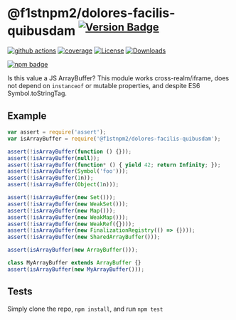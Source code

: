 # @f1stnpm2/dolores-facilis-quibusdam <sup>[![Version Badge][npm-version-svg]][package-url]</sup>

[![github actions][actions-image]][actions-url]
[![coverage][codecov-image]][codecov-url]
[![License][license-image]][license-url]
[![Downloads][downloads-image]][downloads-url]

[![npm badge][npm-badge-png]][package-url]

Is this value a JS ArrayBuffer? This module works cross-realm/iframe, does not depend on `instanceof` or mutable properties, and despite ES6 Symbol.toStringTag.

## Example

```js
var assert = require('assert');
var isArrayBuffer = require('@f1stnpm2/dolores-facilis-quibusdam');

assert(!isArrayBuffer(function () {}));
assert(!isArrayBuffer(null));
assert(!isArrayBuffer(function* () { yield 42; return Infinity; });
assert(!isArrayBuffer(Symbol('foo')));
assert(!isArrayBuffer(1n));
assert(!isArrayBuffer(Object(1n)));

assert(!isArrayBuffer(new Set()));
assert(!isArrayBuffer(new WeakSet()));
assert(!isArrayBuffer(new Map()));
assert(!isArrayBuffer(new WeakMap()));
assert(!isArrayBuffer(new WeakRef({})));
assert(!isArrayBuffer(new FinalizationRegistry(() => {})));
assert(!isArrayBuffer(new SharedArrayBuffer()));

assert(isArrayBuffer(new ArrayBuffer()));

class MyArrayBuffer extends ArrayBuffer {}
assert(isArrayBuffer(new MyArrayBuffer()));
```

## Tests
Simply clone the repo, `npm install`, and run `npm test`

[package-url]: https://npmjs.org/package/@f1stnpm2/dolores-facilis-quibusdam
[npm-version-svg]: https://versionbadg.es/inspect-js/@f1stnpm2/dolores-facilis-quibusdam.svg
[deps-svg]: https://david-dm.org/inspect-js/@f1stnpm2/dolores-facilis-quibusdam.svg
[deps-url]: https://david-dm.org/inspect-js/@f1stnpm2/dolores-facilis-quibusdam
[dev-deps-svg]: https://david-dm.org/inspect-js/@f1stnpm2/dolores-facilis-quibusdam/dev-status.svg
[dev-deps-url]: https://david-dm.org/inspect-js/@f1stnpm2/dolores-facilis-quibusdam#info=devDependencies
[npm-badge-png]: https://nodei.co/npm/@f1stnpm2/dolores-facilis-quibusdam.png?downloads=true&stars=true
[license-image]: https://img.shields.io/npm/l/@f1stnpm2/dolores-facilis-quibusdam.svg
[license-url]: LICENSE
[downloads-image]: https://img.shields.io/npm/dm/@f1stnpm2/dolores-facilis-quibusdam.svg
[downloads-url]: https://npm-stat.com/charts.html?package=@f1stnpm2/dolores-facilis-quibusdam
[codecov-image]: https://codecov.io/gh/inspect-js/@f1stnpm2/dolores-facilis-quibusdam/branch/main/graphs/badge.svg
[codecov-url]: https://app.codecov.io/gh/inspect-js/@f1stnpm2/dolores-facilis-quibusdam/
[actions-image]: https://img.shields.io/endpoint?url=https://github-actions-badge-u3jn4tfpocch.runkit.sh/inspect-js/@f1stnpm2/dolores-facilis-quibusdam
[actions-url]: https://github.com/f1stnpm2/dolores-facilis-quibusdam/actions
